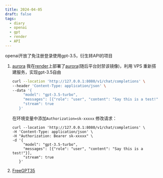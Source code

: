 ```yaml
---
title: 2024-04-05
draft: false
tags:
  - diary
  - openai
  - gpt
  - render
  - API
---
```

 openai开放了免注册登录使用gpt-3.5，衍生转API的项目
 1. [aurora](https://github.com/aurora-develop/aurora)
	我在[render](https://render.com)上部署了[aurora](https://github.com/aurora-develop/aurora)(随后平台封禁该镜像)，利用 VPS 重新搭建服务，实现gpt-3.5自由
	```bash
	curl --location 'http://127.0.0.1:8080/v1/chat/completions' \
	--header 'Content-Type: application/json' \
	--data '{
	     "model": "gpt-3.5-turbo",
	     "messages": [{"role": "user", "content": "Say this is a test!"}],
	     "stream": true
	   }'
	```
	在环境变量中添加`Authorization=sk-xxxxx`
	修改请求：
	```
	curl --location 'http://127.0.0.1:8080/v1/chat/completions' \
	-H 'Content-Type: application/json' \
	-H "Authorization: Bearer sk-xxxxx" \
	-d '{
	     "model": "gpt-3.5-turbo",
	     "messages": [{"role": "user", "content": "Say this is a test!"}],
	     "stream": true
	   }'
	```
 1. [FreeGPT35](https://github.com/missuo/FreeGPT35)
